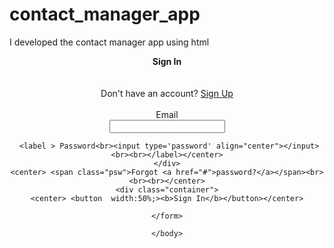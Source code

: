 # contact_manager_app
I developed the contact manager app using html 
<html>
    <head>
        <title>
            User_Contact
        </title>
        <style>

           button 
           {
               background-color: dodgerblue;

  padding: 14px 20px;
  margin: 8px 0;
  border: none;
  cursor: pointer;
  width: 30%;
  opacity: 0.9;
}

input[type=text],input[type=password]{
    width: 30%;
}
email{
    float: left;
    width: 20%
}

  </style>
    </head>
    <body>
        <form align="center"></form>
       <center><align='center'><b>Sign In</b></align>
        <br><br><br>
       <label>Don't have an account?</label> <span class="psw"><a href="#">Sign Up </a></span><br><br>
    <center><label for="psw">Email </label><br> 
        <input type='text' name="psw" required><br></center>
    

     <label > Password<br><input type='password' align="center"></input><br><br></label></center>
    </div>
    <center> <span class="psw">Forgot <a href="#">password?</a></span><br><br><br></center>
    <div class="container">
    <center> <button  width:50%;><b>Sign In</b></button></center>
</div>
     <!-- <button type="submit">Login</button>   -->

      

    </form>

    </body>
</html>
